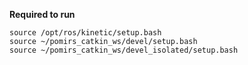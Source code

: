 **Required to run**

```
source /opt/ros/kinetic/setup.bash
source ~/pomirs_catkin_ws/devel/setup.bash
source ~/pomirs_catkin_ws/devel_isolated/setup.bash
```
